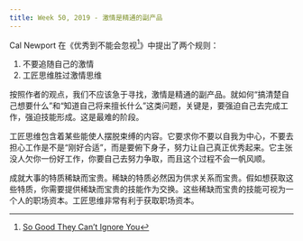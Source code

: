 ```yaml
---
title: Week 50, 2019 - 激情是精通的副产品
---
```


Cal Newport 在《优秀到不能会忽视[^1]》中提出了两个规则：

1. 不要追随自己的激情
2. 工匠思维胜过激情思维

按照作者的观点，我们不应该急于寻找，激情是精通的副产品。就如何“搞清楚自己想要什么”和“知道自己将来擅长什么”这类问题，关键是，要强迫自己去完成工作，强迫技能形成。这是最难的阶段。

工匠思维包含着某些能使人摆脱束缚的内容。它要求你不要以自我为中心，不要去担心工作是不是“刚好合适”，而是要俯下身子，努力让自己真正优秀起来。它主张没人欠你一份好工作，你要自己去努力争取，而且这个过程不会一帆风顺。

成就大事的特质稀缺而宝贵。稀缺的特质必然因为供求关系而宝贵。假如想获取这些特质，你需要提供稀缺而宝贵的技能作为交换。这些稀缺而宝贵的技能可视为一个人的职场资本。工匠思维非常有利于获取职场资本。

[^1]: [So Good They Can’t Ignore You](https://www.calnewport.com/books/so-good/)
